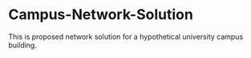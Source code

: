 # Campus-Network-Solution
This is proposed network solution for a hypothetical university campus building.

